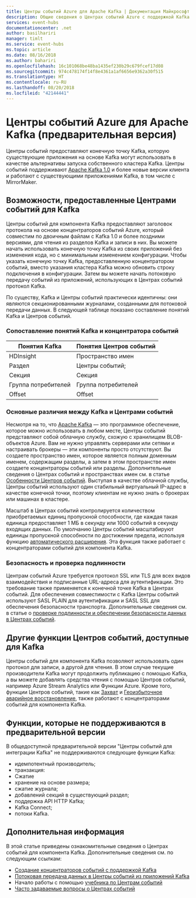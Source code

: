 ```yaml
---
title: Центры событий Azure для Apache Kafka | Документация Майкрософт
description: Общие сведения о Центрах событий Azure с поддержкой Kafka
services: event-hubs
documentationcenter: .net
author: basilhariri
manager: timlt
ms.service: event-hubs
ms.topic: article
ms.date: 08/16/2018
ms.author: bahariri
ms.openlocfilehash: 16c101068be48ba1435ef230b29c679fcef17d08
ms.sourcegitcommit: 974c478174f14f8e4361a1af6656e9362a30f515
ms.translationtype: HT
ms.contentlocale: ru-RU
ms.lasthandoff: 08/20/2018
ms.locfileid: "42144441"
---
```

# <a name="azure-event-hubs-for-apache-kafka-preview"></a>Центры событий Azure для Apache Kafka (предварительная версия)

Центры событий предоставляют конечную точку Kafka, которую существующие приложения на основе Kafka могут использовать в качестве альтернативы запуска собственного кластера Kafka. Центры событий поддерживают [Apache Kafka 1.0](https://kafka.apache.org/10/documentation.html) и более новые версии клиента и работают с существующими приложениями Kafka, в том числе с MirrorMaker. 

## <a name="what-does-event-hubs-for-kafka-provide"></a>Возможности, предоставленные Центрами событий для Kafka

Центры событий для компонента Kafka предоставляют заголовок протокола на основе концентраторов событий Azure, который совместим по двоичным файлам с Kafka 1.0 и более поздними версиями, для чтения из разделов Kafka и записи в них. Вы можете начать использовать конечную точку Kafka из своих приложений без изменения кода, но с минимальным изменением конфигурации. Чтобы указать конечную точку Kafka, предоставленную концентратором событий, вместо указания кластера Kafka можно обновить строку подключения в конфигурации. Затем вы можете начать потоковую передачу событий из приложений, использующих в Центрах событий протокол Kafka. 

По существу, Kafka и Центры событий практически идентичны: они являются секционированными журналами, созданными для потоковой передачи данных. В следующей таблице показано составление понятий Kafka и Центров событий.

### <a name="kafka-and-event-hub-conceptual-mapping"></a>Сопоставление понятий Kafka и концентратора событий

| Понятия Kafka | Понятия Центров событий|
| --- | --- |
| HDInsight | Пространство имен |
| Раздел | Центры событий; |
| Секция | Секция|
| Группа потребителей | Группа потребителей |
| Offset | Offset|

### <a name="key-differences-between-kafka-and-event-hubs"></a>Основные различия между Kafka и Центрами событий

Несмотря на то, что [Apache Kafka](https://kafka.apache.org/) — это программное обеспечение, которое можно использовать в любом месте, Центры событий представляют собой облачную службу, схожую с хранилищем BLOB-объектов Azure. Вам не нужно управлять серверами или сетями и настраивать брокеры — эти компоненты просто отсутствуют. Вы создаете пространство имен, которое является полным доменным именем, содержащим разделы, а затем в этом пространстве имен создаете концентраторы событий или разделы. Дополнительные сведения о Центрах событий и пространствах имен см. в статье [Особенности Центров событий](event-hubs-features.md#namespace). Выступая в качестве облачной службы, Центры событий используют один стабильный виртуальный IP-адрес в качестве конечной точки, поэтому клиентам не нужно знать о брокерах или машинах в кластере. 

Масштаб в Центрах событий контролируется количеством приобретаемых единиц пропускной способности, где каждая такая единица предоставляет 1 МБ в секунду или 1000 событий в секунду входящих данных. По умолчанию Центры событий масштабируют единицы пропускной способности по достижении предела, используя функцию [автоматического расширения](event-hubs-auto-inflate.md). Эта функция также работает с концентраторами событий для компонента Kafka. 

### <a name="security-and-authentication"></a>Безопасность и проверка подлинности

Центрам событий Azure требуется протокол SSL или TLS для всех видов взаимодействия и подписанные URL-адреса для аутентификации. Это требование также применяется к конечной точке Kafka в Центрах событий. Для обеспечения совместимости с Kafka Центры событий используют SASL PLAIN для аутентификации и SASL SSL для обеспечения безопасности транспорта. Дополнительные сведения см. в статье о [проверке подлинности и обеспечении безопасности данных в Центрах событий](event-hubs-authentication-and-security-model-overview.md).

## <a name="other-event-hubs-features-available-for-kafka"></a>Другие функции Центров событий, доступные для Kafka

Центры событий для компонента Kafka позволяют использовать один протокол для записи, а другой для чтения. В этом случае текущие производители Kafka могут продолжить публикацию с помощью Kafka, а вы можете добавлять средства чтения с помощью Центров событий, например Azure Stream Analytics или Функции Azure. Кроме того, функции Центров событий, такие как [Захват](event-hubs-capture-overview.md) и [Геоизбыточное аварийное восстановление](event-hubs-geo-dr.md), также работают с концентраторами событий для компонента Kafka.

## <a name="features-that-are-not-supported-in-the-preview"></a>Функции, которые не поддерживаются в предварительной версии

В общедоступной предварительной версии "Центры событий для интеграции Kafka" не поддерживаются следующие функции Kafka:

*   идемпотентный производитель;
*   транзакция:
*   Сжатие
*   хранение на основе размера;
*   сжатие журнала;
*   добавлений секций в существующий раздел;
*   поддержка API HTTP Kafka;
*   Kafka Connect;
*   потоки Kafka.

## <a name="next-steps"></a>Дополнительная информация

В этой статье приведены ознакомительные сведения о Центрах событий для компонента Kafka. Дополнительные сведения см. по следующим ссылкам:

* [Создание концентраторов событий с поддержкой Kafka](event-hubs-create-kafka-enabled.md)
* [Потоковая передача данных в Центры событий из приложений Kafka](event-hubs-quickstart-kafka-enabled-event-hubs.md)
* Начало работы с помощью [учебника по Центрам событий](event-hubs-dotnet-standard-getstarted-send.md)
* [Часто задаваемые вопросы о Центрах событий](event-hubs-faq.md)

 
 

